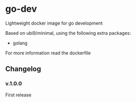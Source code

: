 # go-dev

Lightweight docker image for go development

Based on ubi9/minimal, using the following extra packages:
- golang

For more information read the dockerfile

## Changelog

### v.1.0.0
First release
